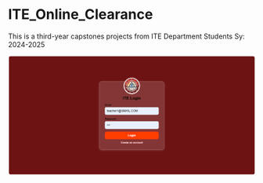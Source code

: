 # ITE_Online_Clearance

This is a third-year capstones projects from ITE Department Students
Sy: 2024-2025

![alt text](image.png)
